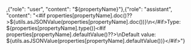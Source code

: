 ,{"role": "user", "content": "${propertyName}"},{"role": "assistant", "content": "<#if properties[propertyName].doc()??>${utils.asJSONValue(properties[propertyName].doc())}\n</#if>Type: ${properties[propertyName].type()}<#if properties[propertyName].defaultValue()??>\nDefault value: ${utils.asJSONValue(properties[propertyName].defaultValue())}</#if>"}